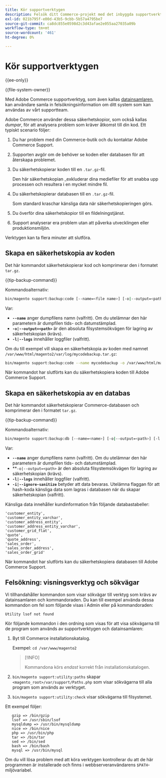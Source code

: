```yaml
---
title: Kör supportverktygen
description: Felsök ditt Commerce-projekt med det inbyggda supportverktyget.
exl-id: 021b795f-e00d-43b5-9cbb-5b57a4795be7
source-git-commit: ca8dc855e0598d2c3d43afae2e055aa27035a09b
workflow-type: tm+mt
source-wordcount: '461'
ht-degree: 0%

---
```


# Kör supportverktygen

{{ee-only}}

{{file-system-owner}}

Med Adobe Commerce supportverktyg, som även kallas [datainsamlaren](https://docs.magento.com/user-guide/system/support-data-collector.html), kan användare samla in felsökningsinformation om ditt system som kan användas av vårt supportteam.

Adobe Commerce använder dessa säkerhetskopior, som också kallas _dumpar_, för att analysera problem som kräver åtkomst till din kod. Ett typiskt scenario följer:

1. Du har problem med din Commerce-butik och du kontaktar Adobe Commerce Support.
1. Supporten avgör om de behöver se koden eller databasen för att återskapa problemet.
1. Du säkerhetskopierar koden till en `.tar.gz`-fil.

   Den här säkerhetskopian _exkluderar dina mediefiler för att snabba upp processen och resultera i en mycket mindre fil.

1. Du säkerhetskopierar databasen till en `.tar.gz`-fil.

   Som standard kraschar känsliga data när säkerhetskopieringen görs.

1. Du överför dina säkerhetskopior till en fildelningstjänst.
1. Support analyserar era problem utan att påverka utvecklingen eller produktionsmiljön.

Verktygen kan ta flera minuter att slutföra.

## Skapa en säkerhetskopia av koden

Det här kommandot säkerhetskopierar kod och komprimerar den i formatet `tar.gz`.

{{tip-backup-command}}

Kommandoalternativ:

```bash
bin/magento support:backup:code [--name=<file name>] [-o|--output=<path>] [-l|--logs]
```

Var:

- **`--name`** anger dumpfilens namn (valfritt). Om du utelämnar den här parametern är dumpfilen tids- och datumstämplad.
- **`-o|--output=<path>`** är den absoluta filsystemsökvägen för lagring av säkerhetskopian (krävs).
- **`-l|--logs`** innehåller loggfiler (valfritt).

Om du till exempel vill skapa en säkerhetskopia av koden med namnet `/var/www/html/magento2/var/log/mycodebackup.tar.gz`:

```bash
bin/magento support:backup:code --name mycodebackup -o /var/www/html/magento2/var/log
```

När kommandot har slutförts kan du säkerhetskopiera koden till Adobe Commerce Support.

## Skapa en säkerhetskopia av en databas

Det här kommandot säkerhetskopierar Commerce-databasen och komprimerar den i formatet `tar.gz`.

{{tip-backup-command}}

Kommandoalternativ:

```bash
bin/magento support:backup:db [--name=<name>] [-o|--output=<path>] [-l|--logs] [-i|--ignore-sanitize]
```

Var:

- **`--name`** anger dumpfilens namn (valfritt). Om du utelämnar den här parametern är dumpfilen tids- och datumstämplad.
- **`-o|--output=<path>` är den absoluta filsystemsökvägen för lagring av säkerhetskopian (krävs).
- **`-l|--logs`** innehåller loggfiler (valfritt).
- **`-i|--ignore-sanitize`** betyder att data bevaras. Utelämna flaggan för att hash-koda känsliga data som lagras i databasen när du skapar säkerhetskopian (valfritt).

Känsliga data innehåller kundinformation från följande databastabeller:

```
'customer_entity',
'customer_entity_varchar',
'customer_address_entity',
'customer_address_entity_varchar',
'customer_grid_flat',
'quote',
'quote_address',
'sales_order',
'sales_order_address',
'sales_order_grid'
```

När kommandot har slutförts kan du säkerhetskopiera databasen till Adobe Commerce Support.

## Felsökning: visningsverktyg och sökvägar

Vi tillhandahåller kommandon som visar sökvägar till verktyg som krävs av datainsamlaren och kommandoraden. Du kan till exempel använda dessa kommandon om fel som följande visas i Admin eller på kommandoraden:

```
Utility lsof not found
```

Kör följande kommandon i den ordning som visas för att visa sökvägarna till de program som används av supportverktygen och datainsamlaren:

1. Byt till Commerce installationskatalog.

   Exempel: `cd /var/www/magento2`

   >[!INFO]
   >
   >Kommandona körs _endast_ korrekt från installationskatalogen.

1. `bin/magento support:utility:paths` skapar `<magento_root>/var/support/Paths.php` som visar sökvägarna till alla program som används av verktyget.
1. `bin/magento support:utility:check` visar sökvägarna till filsystemet.

Ett exempel följer:

```
   gzip => /bin/gzip
   lsof => /usr/sbin/lsof
   mysqldump => /usr/bin/mysqldump
   nice => /bin/nice
   php => /usr/bin/php
   tar => /bin/tar
   sed => /bin/sed
   bash => /bin/bash
   mysql => /usr/bin/mysql
```

Om du vill lösa problem med att köra verktygen kontrollerar du att de här programmen är installerade och finns i webbserveranvändarens `$PATH`-miljövariabel.

